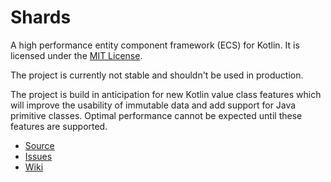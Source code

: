 # Shards

A high performance entity component framework (ECS) for Kotlin. It is
licensed under the [MIT License].

The project is currently not stable and shouldn't be used in production. 

The project is build in anticipation for new Kotlin value class features 
which will improve the usability of immutable data and add support for Java 
primitive classes. Optimal performance cannot be expected until these 
features are supported.

* [Source]
* [Issues]
* [Wiki]

[Source]: https://github.com/LanternPowered/Shards
[Issues]: https://github.com/LanternPowered/Shards/issues
[Wiki]: https://github.com/LanternPowered/Shards/wiki
[MIT License]: https://www.tldrlegal.com/license/mit-license
